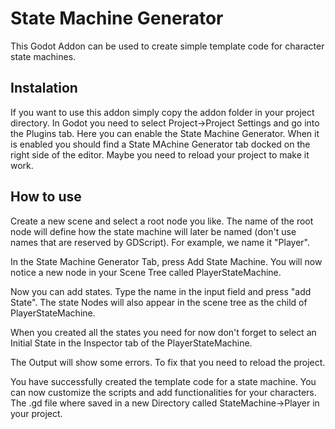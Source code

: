 # State Machine Generator

This Godot Addon can be used to create simple template code for character state machines.

## Instalation
If you want to use this addon simply copy the addon folder in your project directory. In Godot you need to select Project->Project Settings and go into the Plugins tab. Here you can enable the State Machine Generator. When it is enabled you should find a State MAchine Generator tab docked on the right side of the editor. Maybe you need to reload your project to make it work.

## How to use
Create a new scene and select a root node you like. The name of the root node will define how the state machine will later be named (don't use names that are reserved by GDScript). For example, we name it "Player". 

In the State Machine Generator Tab, press Add State Machine. You will now notice a new node in your Scene Tree called PlayerStateMachine. 

Now you can add states. Type the name in the input field and press "add State". The state Nodes will also appear in the scene tree as the child of PlayerStateMachine. 

When you created all the states you need for now don't forget to select an Initial State in the Inspector tab of the PlayerStateMachine.

The Output will show some errors. To fix that you need to reload the project.

You have successfully created the template code for a state machine. You can now customize the scripts and add functionalities for your characters. The .gd file where saved in a new Directory called StateMachine->Player in your project.
